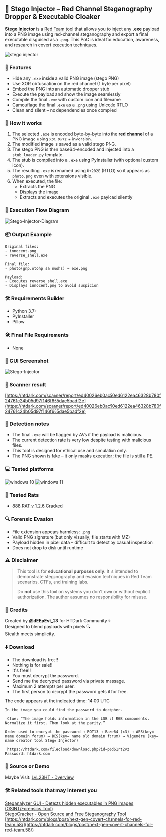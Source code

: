 
## 🧬 Stego Injector – Red Channel Steganography Dropper & Executable Cloaker

**Stego Injector** is a [Red Team tool](https://htdark.com/forums/hacking-tools.77/) that allows you to inject any **.exe** payload into a PNG image using red-channel steganography and export a final executable disguised as a `.png`. This PoC is ideal for education, awareness, and research in covert execution techniques.

![stego injector](https://i.postimg.cc/26NNzpXt/banner.png)

### 🎯 Features
- Hide any `.exe` inside a valid PNG image (stego PNG)
- Use XOR obfuscation on the red channel (1 byte per pixel)
- Embed the PNG into an automatic dropper stub
- Execute the payload and show the image seamlessly
- Compile the final `.exe` with custom icon and filename
- Camouflage the final `.exe` as a `.png` using Unicode RTLO
- Clean and silent – no dependencies once compiled

### 🧠 How it works
1. The selected `.exe` is encoded byte-by-byte into the **red channel** of a PNG image using `XOR 0x72` + inversion.
2. The modified image is saved as a valid stego PNG.
3. The stego PNG is then base64-encoded and injected into a `stub_loader.py` template.
4. The stub is compiled into a `.exe` using PyInstaller (with optional custom icon).
5. The resulting `.exe` is renamed using `U+202E` (RTLO) so it appears as `photo.png` even with extensions visible.
6. When executed, the file:
    - Extracts the PNG
    - Displays the image
    - Extracts and executes the original `.exe` payload silently

### 🧭 Execution Flow Diagram
![Stego-Injector-Diagram](https://i.postimg.cc/GhcGSHzB/Stego-Injector-Diagram.png)

### 📦 Output Example
```
Original files:
- innocent.png
- reverse_shell.exe

Final file:
- photo‮gnp.exe → (shown as photo.png)

Payload:
- Executes reverse_shell.exe
- Displays innocent.png to avoid suspicion
```

### 🛠️ Requirements Builder
- Python 3.7+
- PyInstaller
- Pillow

### 🛠️ Final File Requirements
- None

### 📸 GUI Screenshot
![Stego-Injector](https://i.postimg.cc/7Lc5HLgN/Stego-Injector.png)

### 📡 Scanner result
[https://htdark.com/scanner/report/ed40026eb0ac50ed6122ea46328b780f24761c24b05d97f146f665dae5badf2e](https://htdark.com/scanner/report/ed40026eb0ac50ed6122ea46328b780f24761c24b05d97f146f665dae5badf2e)

### 🧪 Detection notes
- The final `.exe` will be flagged by AVs if the payload is malicious.
- The current detection rate is very low despite testing with malicious files.
- This tool is designed for ethical use and simulation only.
- The PNG shown is fake – it only masks execution; the file is still a PE.

### 💻 Tested platforms
![windows 10](https://i.postimg.cc/RZYPBcbp/Windows-10.webp) ![windows 11](https://i.postimg.cc/7LTKYfFH/Windows11.webp)

### 🐀 Tested Rats
- [888 RAT v 1.2.6 Cracked](https://htdark.com/threads/888-rat-v-1-2-6-cracked.110635/)

### 🔍 Forensic Evasion
- File extension appears harmless: `.png`
- Valid PNG signature (but only visually; file starts with MZ)
- Payload hidden in pixel data – difficult to detect by casual inspection
- Does not drop to disk until runtime

### ⚠️ Disclaimer
> This tool is for **educational purposes only**. It is intended to demonstrate steganography and evasion techniques in Red Team scenarios, CTFs, and training labs.
>
> Do **not** use this tool on systems you don't own or without explicit authorization. The author assumes no responsibility for misuse.

### 🧠 Credits
Created by **@dEEpEst_23** for HTDark Community 💀  
Designed to blend payloads with pixels 🔍  
Stealth meets simplicity.

### ⬇️ Download
- The download is free!!
- Nothing is for sale!!
- It's free!!
- You must decrypt the password.
- Send me the decrypted password via private message.
- Maximum 2 attempts per user.
- The first person to decrypt the password gets it for free.

The code appears at the indicated time: 14:00 UTC  
```
In the image you could find the password to decipher.

 Clue: “The image holds information in the LSB of RGB components. Normalize it first. Then look at the parity.” 

Order used to encrypt the password → ROT13 → Base64 (x3) → AES(key= name domain forum) → DES(key= name old domain forum) → Vigenère (key= name creator tool Stego Injector)

 https://htdark.com/filecloud/download.php?id=p6d61rt2vz
Password: htdark.com
```

### 🔗 Source or Demo
Maybe Visit: [LvL23HT - Overview](https://github.com/LvL23HT)

### 🛠️ Related tools that may interest you
[Steganalyzer GUI - Detects hidden executables in PNG images (OSINT/Forensics Tool)](https://htdark.com/threads/steganalyzer-gui-detects-hidden-executables-in-png-images-osint-forensics-tool.132414/)  
[StegoCracker - Open Source and Free Steganography Tool](https://htdark.com/threads/stegocracker-open-source-and-free-steganography-tool.87543/)  
[https://htdark.com/blogs/post/next-gen-covert-channels-for-red-team.58/](https://htdark.com/blogs/post/next-gen-covert-channels-for-red-team.58/)
